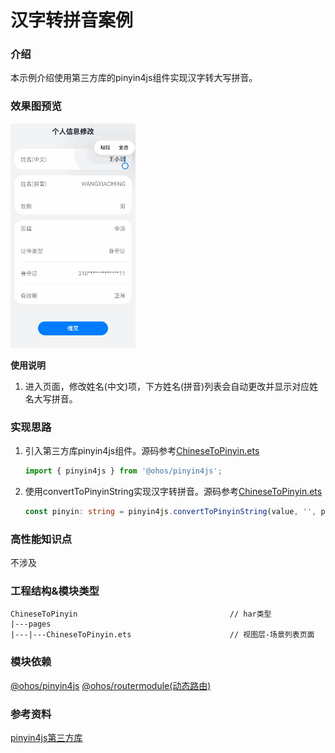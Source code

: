 # 汉字转拼音案例

### 介绍

本示例介绍使用第三方库的pinyin4js组件实现汉字转大写拼音。

### 效果图预览

<img src="../../entry/src/main/resources/base/media/Chinese_to_pinyin.gif" width="200">

**使用说明**

1. 进入页面，修改姓名(中文)项，下方姓名(拼音)列表会自动更改并显示对应姓名大写拼音。

### 实现思路

1. 引入第三方库pinyin4js组件。源码参考[ChineseToPinyin.ets](./src/main/ets/pages/ChineseToPinyin.ets)
    ```typescript
    import { pinyin4js } from '@ohos/pinyin4js';
    ```
2. 使用convertToPinyinString实现汉字转拼音。源码参考[ChineseToPinyin.ets](./src/main/ets/pages/ChineseToPinyin.ets)
    ```typescript
    const pinyin: string = pinyin4js.convertToPinyinString(value, '', pinyin4js.WITHOUT_TONE);
    ```

### 高性能知识点

不涉及

### 工程结构&模块类型
   ```
   ChineseToPinyin                                  // har类型
   |---pages
   |---|---ChineseToPinyin.ets                      // 视图层-场景列表页面
   ```

### 模块依赖

[@ohos/pinyin4js](https://ohpm.openharmony.cn/#/cn/detail/@ohos%2Fpinyin4js)
[@ohos/routermodule(动态路由)](../../common/routermodule)

### 参考资料

[pinyin4js第三方库](https://ohpm.openharmony.cn/#/cn/detail/@ohos%2Fpinyin4js)